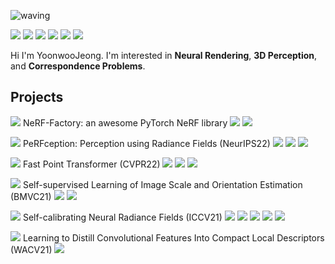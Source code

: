 ![waving](https://capsule-render.vercel.app/api?type=waving&height=200&text=Yoonwoo%20Jeong&fontAlign=60&fontAlignY=40&color=gradient)


<a href="https://medium.com/@yoonwoojeong" target="_blank"><img src="https://img.shields.io/badge/Blog-black?style=plastic&logo=Medium&logoColor=#000000"/></a>
<a href="https://www.facebook.com/profile.php?id=100006918221839" target="_blank"><img src="https://img.shields.io/badge/Facebook-white?style=plastic&logo=Facebook&logoColor=#1877F2"/></a>
<a href="https://www.linkedin.com/in/yoonwoo-jeong-6994ab185/" target="_blank"><img src="https://img.shields.io/badge/LinkedIn-blue?style=plastic&logo=LinkedIn&logoColor=#0A66C2"/></a>
<a href="https://www.overleaf.com/read/xvqdfqfjpkyc" target="_blank"><img src="https://img.shields.io/badge/CurriculumVitae-green?style=plastic&logo=Overleaf&logoColor=#47A141"/></a>
<a href="mailto:﻿jyw123822@gmail.com" target="_blank"><img src="https://img.shields.io/badge/Mail-red?style=plastic&logo=Gmail&logoColor=white"/></a>
<a href="https://twitter.com/yoonwoojeong" target="_blank"><img src="https://img.shields.io/badge/Twitter-white?style=plastic&logo=Twitter&logoColor=skyblue"/></a>


Hi I'm YoonwooJeong. I'm interested in **Neural Rendering**, **3D Perception**, and **Correspondence Problems**. 
## Projects 

 <img src="https://img.shields.io/badge/Project%20Leader-gold?style=plastic"/> NeRF-Factory: an awesome PyTorch NeRF library <a href="https://github.com/kakaobrain/NeRF-Factory" target="_blank"><img src="https://img.shields.io/badge/Code-black?style=plastic&logo=GitHub&logoColor=#181717"/></a> <a href="https://kakaobrain.github.io/NeRF-Factory/" target="_blank"><img src="https://img.shields.io/badge/Project%20Page-9cf?style=plastic&logo=GitBook&logoColor=#3884FF"/></a> 

 <img src="https://img.shields.io/badge/1st%20Author-gold?style=plastic"/> PeRFception: Perception using Radiance Fields (NeurIPS22) <a href="https://github.com/POSTECH-CVLab/PeRFception" target="_blank"><img src="https://img.shields.io/badge/Code-black?style=plastic&logo=GitHub&logoColor=#181717"/></a> <a href="https://openreview.net/pdf?id=MzaPEKHv-0J" target="_blank"><img src="https://img.shields.io/badge/arXiv-skygreen?style=plastic&logo=arXiv&logoColor=yellow"/></a> <a href="https://postech-cvlab.github.io/PeRFception/" target="_blank"><img src="https://img.shields.io/badge/Project%20Page-9cf?style=plastic&logo=GitBook&logoColor=#3884FF"/></a> 


 <img src="https://img.shields.io/badge/2nd%20Author-silver?style=plastic"/> Fast Point Transformer (CVPR22) <a href="https://github.com/POSTECH-CVLab/FastPointTransformer" target="_blank"><img src="https://img.shields.io/badge/Code-black?style=plastic&logo=GitHub&logoColor=#181717"/></a> <a href="https://arxiv.org/abs/2112.04702" target="_blank"><img src="https://img.shields.io/badge/arXiv-skygreen?style=plastic&logo=arXiv&logoColor=yellow"/></a> <a href="https://cvlab.postech.ac.kr/research/FPT/" target="_blank"><img src="https://img.shields.io/badge/Project%20Page-9cf?style=plastic&logo=GitBook&logoColor=#3884FF"/></a> 

<img src="https://img.shields.io/badge/2nd%20Author-silver?style=plastic"/>   Self-supervised Learning of Image Scale and Orientation Estimation (BMVC21) 
<a href="https://github.com/bluedream1121/self-sca-ori" target="_blank"><img src="https://img.shields.io/badge/Code-black?style=plastic&logo=GitHub&logoColor=#181717"/></a> 
<a href="https://arxiv.org/abs/2108.13826" target="_blank"><img src="https://img.shields.io/badge/arXiv-skygreen?style=plastic&logo=arXiv&logoColor=yellow"/></a> 

<img src="https://img.shields.io/badge/1st%20Author-gold?style=plastic"/>  Self-calibrating Neural Radiance Fields (ICCV21) 
<a href="https://github.com/POSTECH-CVLab/SCNeRF" target="_blank"><img src="https://img.shields.io/badge/Code-black?style=plastic&logo=GitHub&logoColor=#181717"/></a> 
<a href="https://arxiv.org/abs/2108.13826" target="_blank"><img src="https://img.shields.io/badge/arXiv-skygreen?style=plastic&logo=arXiv&logoColor=yellow"/></a> 
<a href="https://postech-cvlab.github.io/SCNeRF/" target="_blank"><img src="https://img.shields.io/badge/Project%20Page-9cf?style=plastic&logo=GitBook&logoColor=#3884FF"/></a> 
<a href="https://www.youtube.com/watch?v=wsjx6geduvk" target="_blank"><img src="https://img.shields.io/badge/Quick%20Intro-white?style=plastic&logo=YouTube&logoColor=red"/></a> 
<a href="https://www.youtube.com/watch?v=DDy2DYrW9G0" target="_blank"><img src="https://img.shields.io/badge/Full%20Video-white?style=plastic&logo=YouTube&logoColor=red"/></a> 

<img src="https://img.shields.io/badge/2nd%20Author-silver?style=plastic"/> Learning to Distill Convolutional Features Into Compact Local Descriptors (WACV21) <a href="https://openaccess.thecvf.com/content/WACV2021/papers/Lee_Learning_to_Distill_Convolutional_Features_Into_Compact_Local_Descriptors_WACV_2021_paper.pdf" target="_blank"><img src="https://img.shields.io/badge/arXiv-skygreen?style=plastic&logo=arXiv&logoColor=yellow"/></a> 

